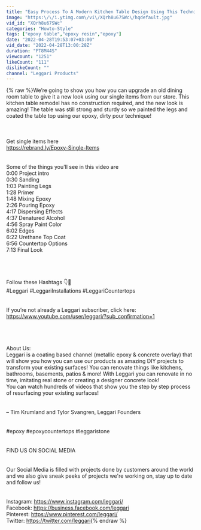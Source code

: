 ```yaml
---
title: "Easy Process To A Modern Kitchen Table Design Using This Technique | Paint & Epoxy"
image: "https:\/\/i.ytimg.com\/vi\/XQrh8u67SWc\/hqdefault.jpg"
vid_id: "XQrh8u67SWc"
categories: "Howto-Style"
tags: ["epoxy table","epoxy resin","epoxy"]
date: "2022-04-28T19:53:07+03:00"
vid_date: "2022-04-28T13:00:28Z"
duration: "PT8M44S"
viewcount: "1251"
likeCount: "111"
dislikeCount: ""
channel: "Leggari Products"
---
```

{% raw %}We’re going to show you how you can upgrade an old dining room table to give it a new look using our single items from our store. This kitchen table remodel has no construction required, and the new look is amazing! The table was still strong and sturdy so we painted the legs and coated the table top using our epoxy, dirty pour technique! <br /><br /><br /><br />Get single items here<br /><a rel="nofollow" target="blank" href="https://rebrand.ly/Epoxy-Single-Items">https://rebrand.ly/Epoxy-Single-Items</a> <br /><br /><br />Some of the things you'll see in this video are<br />0:00 Project intro<br />0:30 Sanding <br />1:03 Painting Legs<br />1:28 Primer<br />1:48 Mixing Epoxy<br />2:26 Pouring Epoxy<br />4:17 Dispersing Effects<br />4:37 Denatured Alcohol<br />4:56 Spray Paint Color<br />6:02 Edges<br />6:22 Urethane Top Coat<br />6:56 Countertop Options<br />7:13 Final Look<br /><br /><br /><br /><br />Follow these Hashtags 👇🤩<br />#Leggari #LeggariInstallations #LeggariCountertops<br /><br /><br />If you’re not already a Leggari subscriber, click here:<br /><a rel="nofollow" target="blank" href="https://www.youtube.com/user/leggari/?sub_confirmation=1">https://www.youtube.com/user/leggari/?sub_confirmation=1</a> <br /><br /><br /><br /><br />About Us:<br />Leggari is a coating based channel (metallic epoxy &amp; concrete overlay) that will show you how you can use our products as amazing DIY projects to transform your existing surfaces! You can renovate things like kitchens, bathrooms, basements, patios &amp; more! With Leggari you can renovate in no time, imitating real stone or creating a designer concrete look! <br />You can watch hundreds of videos that show you the step by step process of resurfacing your existing surfaces!<br /><br /><br />– Tim Krumland and Tylor Svangren, Leggari Founders<br /><br /><br />#epoxy #epoxycountertops #leggaristone <br /><br /><br />FIND US ON SOCIAL MEDIA<br /><br /><br />Our Social Media is filled with projects done by customers around the world and we also give sneak peeks of projects we're working on, stay up to date and follow us! <br /><br /><br />Instagram: <a rel="nofollow" target="blank" href="https://www.instagram.com/leggari/">https://www.instagram.com/leggari/</a><br />Facebook: <a rel="nofollow" target="blank" href="https://business.facebook.com/leggari">https://business.facebook.com/leggari</a><br />Pinterest: <a rel="nofollow" target="blank" href="https://www.pinterest.com/leggari/">https://www.pinterest.com/leggari/</a><br />Twitter: <a rel="nofollow" target="blank" href="https://twitter.com/leggari">https://twitter.com/leggari</a>{% endraw %}
